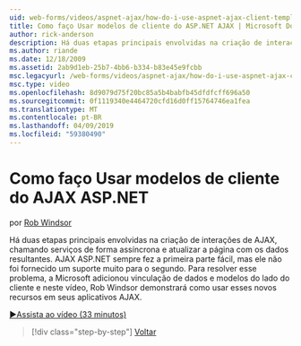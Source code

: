 ```yaml
---
uid: web-forms/videos/aspnet-ajax/how-do-i-use-aspnet-ajax-client-templates
title: Como faço Usar modelos de cliente do ASP.NET AJAX | Microsoft Docs
author: rick-anderson
description: Há duas etapas principais envolvidas na criação de interações de AJAX, chamando serviços de forma assíncrona e atualizar a página com os dados resultantes. H do AJAX ASP.NET...
ms.author: riande
ms.date: 12/18/2009
ms.assetid: 2ab9d1eb-25b7-4bb6-b334-b83e45e9fcbb
msc.legacyurl: /web-forms/videos/aspnet-ajax/how-do-i-use-aspnet-ajax-client-templates
msc.type: video
ms.openlocfilehash: 8d9079d75f20bc85a5b4babfb45dfdfcff696a50
ms.sourcegitcommit: 0f1119340e4464720cfd16d0ff15764746ea1fea
ms.translationtype: MT
ms.contentlocale: pt-BR
ms.lasthandoff: 04/09/2019
ms.locfileid: "59380490"
---
```

# <a name="how-do-i-use-aspnet-ajax-client-templates"></a>Como faço Usar modelos de cliente do AJAX ASP.NET

por [Rob Windsor](https://twitter.com/robwindsor)

Há duas etapas principais envolvidas na criação de interações de AJAX, chamando serviços de forma assíncrona e atualizar a página com os dados resultantes. AJAX ASP.NET sempre fez a primeira parte fácil, mas ele não foi fornecido um suporte muito para o segundo. Para resolver esse problema, a Microsoft adicionou vinculação de dados e modelos do lado do cliente e neste vídeo, Rob Windsor demonstrará como usar esses novos recursos em seus aplicativos AJAX.

[&#9654;Assista ao vídeo (33 minutos)](https://channel9.msdn.com/Blogs/ASP-NET-Site-Videos/how-do-i-use-aspnet-ajax-client-templates)

> [!div class="step-by-step"]
> [Voltar](how-do-i-customize-error-handling-for-the-aspnet-ajax-updatepanel.md)
